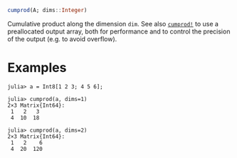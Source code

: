 ```julia
cumprod(A; dims::Integer)
```

Cumulative product along the dimension `dim`. See also [`cumprod!`](@ref) to use a preallocated output array, both for performance and to control the precision of the output (e.g. to avoid overflow).

# Examples

```jldoctest
julia> a = Int8[1 2 3; 4 5 6];

julia> cumprod(a, dims=1)
2×3 Matrix{Int64}:
 1   2   3
 4  10  18

julia> cumprod(a, dims=2)
2×3 Matrix{Int64}:
 1   2    6
 4  20  120
```
